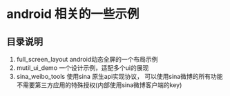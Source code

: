# android 相关的一些示例


## 目录说明

1. full_screen_layout  android动态全屏的一个布局示例
2. mutil_ui_demo	 一个设计示例，适配多个ui的展现
3. sina_weibo_tools	 使用sina 原生api实现协议， 可以使用sina微博的所有功能不需要第三方应用的特殊授权(内部使用sina微博客户端的key)
